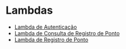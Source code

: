 # Lambdas

- [Lambda de Autenticação](docs/lambda-authorizer.md)
- [Lambda de Consulta de Registro de Ponto](docs/lambda-query-clock.md)
- [Lambda de Registro de Ponto](docs/lambda-register-clock.md)